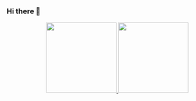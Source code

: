 ### Hi there 👋
<div align="center">
  <a href="https://github.com/vinimibielli">
  <img height="160em" src="https://github-readme-stats.vercel.app/api?username=vinimibielli&show_icons=true&theme=blue_navy&include_all_commits=true&count_private=true"/>
  <img height="160em" src="https://github-readme-stats.vercel.app/api/top-langs/?username=vinimibielli&layout=compact&langs_count=7&theme=blue_navy"/>
</div>

